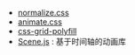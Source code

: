 * [normalize.css](https://github.com/necolas/normalize.css)
* [animate.css](https://github.com/animate-css/animate.css)
* [css-grid-polyfill](https://github.com/FremyCompany/css-grid-polyfill)
* [Scene.js](https://github.com/daybrush/scenejs) : 基于时间轴的动画库